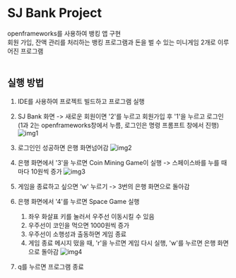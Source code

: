# SJ Bank Project
openframeworks를 사용하여 뱅킹 앱 구현       
회원 가입, 잔액 관리를 처리하는 뱅킹 프로그램과 돈을 벌 수 있는 미니게임 2개로 이루어진 프로그램     
<br />



## 실행 방법
1. IDE를 사용하여 프로젝트 빌드하고 프로그램 실행 
2. SJ Bank 화면 -> 새로운 회원이면 '2'를 누르고 회원가입 후 '1'을 누르고 로그인
   (1과 2는 openframeworks창에서 누름, 로그인은 명령 프롬프트 창에서 진행) 
![img1](https://github.com/user-attachments/assets/612dc1c5-2876-4d0f-a429-bd76c0a0f675)

4. 로그인인 성공하면 은행 화면넘어감 
![img2](https://github.com/user-attachments/assets/342b972d-065f-4347-947a-b2c3d95892a1)

6. 은행 화면에서 '3'을 누르면 Coin Mining Game이 실행 -> 스페이스바를 누를 때마다 10원씩 증가 
![img3](https://github.com/user-attachments/assets/8b81ba3a-9114-49fa-985c-53afecbfd2fe)

8. 게임을 종료하고 싶으면 'w' 누르기 -> 3번의 은행 화면으로 돌아감
9. 은행 화면에서 '4'를 누르면 Space Game 실행
   1) 좌우 화살표 키를 눌러서 우주선 이동시킬 수 있음
   2) 우주선이 코인을 먹으면 1000원씩 증가 
   3) 우주선이 소행성과 출동하면 게임 종료
   4) 게임 종료 메시지 떴을 때, 'r'을 누르면 게임 다시 실행, 'w'를 누르면 은행 화면으로 돌아감
![img4](https://github.com/user-attachments/assets/fae60d34-575d-4cb6-bde2-f6d3fe11722f)

10. q를 누르면 프로그램 종료 


